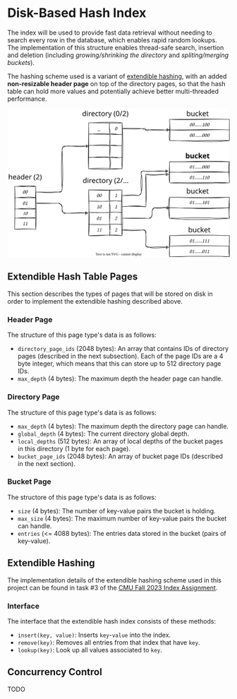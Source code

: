 # Disk-Based Hash Index

The index will be used to provide fast data retrieval without needing to search every row in the database, which enables rapid random lookups. The implementation of this structure enables thread-safe search, insertion and deletion (including *growing/shrinking the directory* and *spliting/merging buckets*).

The hashing scheme used is a variant of [extendible hashing](https://en.wikipedia.org/wiki/Extendible_hashing), with an added **non-resizable header page** on top of the directory pages, so that the hash table can hold more values and potentially achieve better multi-threaded performance.

![Extendible Hashing](images/hashing.svg)

## Extendible Hash Table Pages

This section describes the types of pages that will be stored on disk in order to implement the extendible hashing described above.

### Header Page

The structure of this page type's data is as follows:
- `directory_page_ids` (2048 bytes): An array that contains IDs of directory pages (described in the next subsection). Each of the page IDs are a 4 byte integer, which means that this can store up to 512 directory page IDs.
- `max_depth` (4 bytes): The maximum depth the header page can handle.

### Directory Page

The structure of this page type's data is as follows:
- `max_depth` (4 bytes): The maximum depth the directory page can handle.
- `global_depth` (4 bytes): The current directory global depth.
- `local_depths` (512 bytes): An array of local depths of the bucket pages in this directory (1 byte for each page).
- `bucket_page_ids` (2048 bytes): An array of bucket page IDs (described in the next section).

### Bucket Page

The structore of this page type's data is as follows:
- `size` (4 bytes): The number of key-value pairs the bucket is holding.
- `max_size` (4 bytes): The maximum number of key-value pairs the bucket can handle.
- `entries` (<= 4088 bytes): The entries data stored in the bucket (pairs of key-value).

## Extendible Hashing

The implementation details of the extendible hashing scheme used in this project can be found in task #3 of the [CMU Fall 2023 Index Assignment](https://15445.courses.cs.cmu.edu/fall2023/project2/).

### Interface

The interface that the extendible hash index consists of these methods:
- `insert(key, value)`: Inserts `key`-`value` into the index.
- `remove(key)`: Removes all entries from that index that have `key`.
- `lookup(key)`: Look up all values associated to `key`.


## Concurrency Control

TODO
